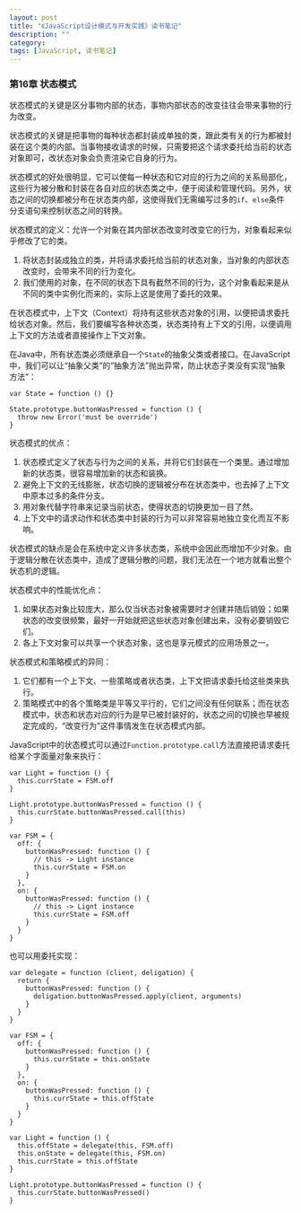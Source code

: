 ```yaml
---
layout: post
title: "《JavaScript设计模式与开发实践》读书笔记"
description: ""
category: 
tags: [JavaScript, 读书笔记]
---
```


### 第16章 状态模式

状态模式的关键是区分事物内部的状态，事物内部状态的改变往往会带来事物的行为改变。

状态模式的关键是把事物的每种状态都封装成单独的类，跟此类有关的行为都被封装在这个类的内部。当事物接收请求的时候，只需要把这个请求委托给当前的状态对象即可，改状态对象会负责渲染它自身的行为。

状态模式的好处很明显，它可以使每一种状态和它对应的行为之间的关系局部化，这些行为被分散和封装在各自对应的状态类之中，便于阅读和管理代码。另外，状态之间的切换都被分布在状态类内部，这使得我们无需编写过多的`if`、`else`条件分支语句来控制状态之间的转换。

状态模式的定义：允许一个对象在其内部状态改变时改变它的行为，对象看起来似乎修改了它的类。

1. 将状态封装成独立的类，并将请求委托给当前的状态对象，当对象的内部状态改变时，会带来不同的行为变化。
2. 我们使用的对象，在不同的状态下具有截然不同的行为，这个对象看起来是从不同的类中实例化而来的，实际上这是使用了委托的效果。

在状态模式中，上下文（Context）将持有这些状态对象的引用，以便把请求委托给状态对象。然后，我们要编写各种状态类，状态类持有上下文的引用，以便调用上下文的方法或者直接操作上下文对象。

在Java中，所有状态类必须继承自一个`State`的抽象父类或者接口。在JavaScript中，我们可以让“抽象父类”的“抽象方法”抛出异常，防止状态子类没有实现“抽象方法”：

    var State = function () {}

    State.prototype.buttonWasPressed = function () {
      throw new Error('must be override')
    }

状态模式的优点：

1. 状态模式定义了状态与行为之间的关系，并将它们封装在一个类里。通过增加新的状态类，很容易增加新的状态和装换。
2. 避免上下文的无线膨胀，状态切换的逻辑被分布在状态类中，也去掉了上下文中原本过多的条件分支。
3. 用对象代替字符串来记录当前状态，使得状态的切换更加一目了然。
4. 上下文中的请求动作和状态类中封装的行为可以非常容易地独立变化而互不影响。

状态模式的缺点是会在系统中定义许多状态类，系统中会因此而增加不少对象。由于逻辑分散在状态类中，造成了逻辑分散的问题，我们无法在一个地方就看出整个状态机的逻辑。

状态模式中的性能优化点：

1. 如果状态对象比较庞大，那么仅当状态对象被需要时才创建并随后销毁；如果状态的改变很频繁，最好一开始就把这些状态对象创建出来，没有必要销毁它们。
2. 各上下文对象可以共享一个状态对象，这也是享元模式的应用场景之一。

状态模式和策略模式的异同：

1. 它们都有一个上下文、一些策略或者状态类，上下文把请求委托给这些类来执行。
2. 策略模式中的各个策略类是平等又平行的，它们之间没有任何联系；而在状态模式中，状态和状态对应的行为是早已被封装好的，状态之间的切换也早被规定完成的，“改变行为”这件事情发生在状态模式内部。

JavaScript中的状态模式可以通过`Function.prototype.call`方法直接把请求委托给某个字面量对象来执行：

    var Light = function () {
      this.currState = FSM.off
    }
    
    Light.prototype.buttonWasPressed = function () {
      this.currState.buttonWasPressed.call(this)
    }

    var FSM = {
      off: {
        buttonWasPressed: function () {
          // this -> Light instance
          this.currState = FSM.on
        }
      },
      on: {
        buttonWasPressed: function () {
          // this -> Lignt instance
          this.currState = FSM.off
        }
      }
    }

也可以用委托实现：

    var delegate = function (client, deligation) {
      return {
        buttonWasPressed: function () {
          deligation.buttonWasPressed.apply(client, arguments)
        }
      }
    }

    var FSM = {
      off: {
        buttonWasPressed: function () {
          this.currState = this.onState
        }
      },
      on: {
        buttonWasPressed: function () {
          this.currState = this.offState
        }
      }
    }

    var Light = function () {
      this.offState = delegate(this, FSM.off)
      this.onState = delegate(this, FSM.on)
      this.currState = this.offState
    }

    Light.prototype.buttonWasPressed = function () {
      this.currState.buttonWasPressed()
    }
